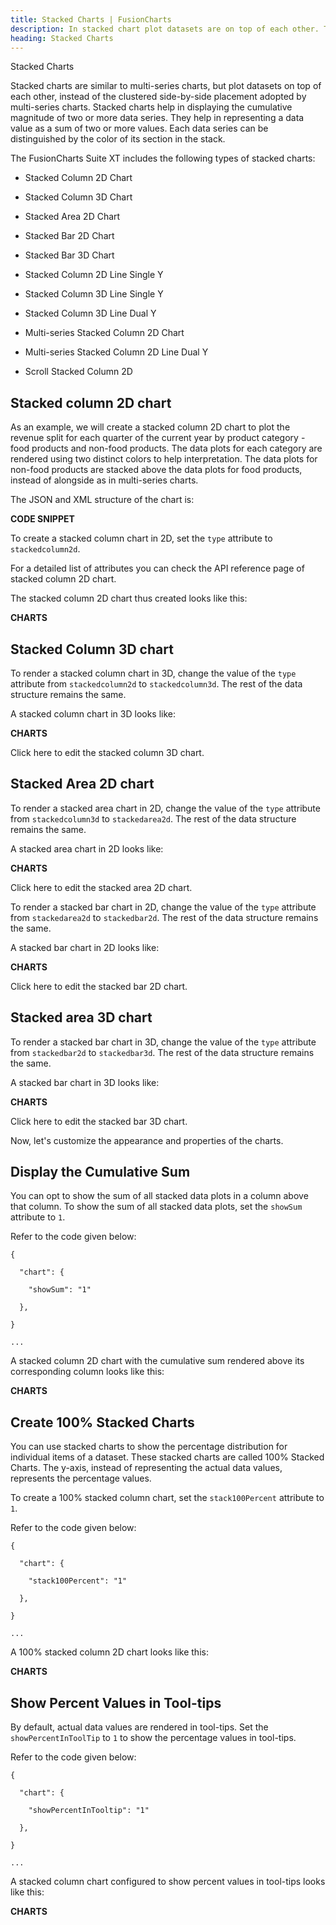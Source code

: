 ```yaml
---
title: Stacked Charts | FusionCharts
description: In stacked chart plot datasets are on top of each other. They help in displaying the cumlative magnitude of two or more data series.
heading: Stacked Charts
---
```


Stacked Charts

Stacked charts are similar to multi-series charts, but plot datasets on top of each other, instead of the clustered side-by-side placement adopted by multi-series charts. Stacked charts help in displaying the cumulative magnitude of two or more data series. They help in representing a data value as a sum of two or more values. Each data series can be distinguished by the color of its section in the stack.

The FusionCharts Suite XT includes the following types of stacked charts:

* Stacked Column 2D Chart

* Stacked Column 3D Chart

* Stacked Area 2D Chart

* Stacked Bar 2D Chart

* Stacked Bar 3D Chart

* Stacked Column 2D Line Single Y

* Stacked Column 3D Line Single Y

* Stacked Column 3D Line Dual Y

* Multi-series Stacked Column 2D Chart

* Multi-series Stacked Column 2D Line Dual Y

* Scroll Stacked Column 2D

## Stacked column 2D chart

As an example, we will create a stacked column 2D chart to plot the revenue split for each quarter of the current year by product category - food products and non-food products. The data plots for each category are rendered using two distinct colors to help interpretation. The data plots for non-food products are stacked above the data plots for food products, instead of alongside as in multi-series charts.

The JSON and XML structure of the chart is:

**CODE SNIPPET**

To create a stacked column chart in 2D, set the `type` attribute to `stackedcolumn2d`.

For a detailed list of attributes you can check the API reference page of stacked column 2D chart.

The stacked column 2D chart thus created looks like this:

**CHARTS**

## Stacked Column 3D chart

To render a stacked column chart in 3D, change the value of the `type` attribute from `stackedcolumn2d` to `stackedcolumn3d`. The rest of the data structure remains the same.

A stacked column chart in 3D looks like:

**CHARTS**

Click here to edit the stacked column 3D chart.

## Stacked Area 2D chart

To render a stacked area chart in 2D, change the value of the `type` attribute from `stackedcolumn3d` to `stackedarea2d`. The rest of the data structure remains the same.

A stacked area chart in 2D looks like:

**CHARTS**

Click here to edit the stacked area 2D chart.

To render a stacked bar chart in 2D, change the value of the `type` attribute from `stackedarea2d` to `stackedbar2d`. The rest of the data structure remains the same.

A stacked bar chart in 2D looks like:

**CHARTS**

Click here to edit the stacked bar 2D chart.

## Stacked area 3D chart

To render a stacked bar chart in 3D, change the value of the `type` attribute from `stackedbar2d` to `stackedbar3d`. The rest of the data structure remains the same.

A stacked bar chart in 3D looks like:

**CHARTS**

Click here to edit the stacked bar 3D chart.

Now, let's customize the appearance and properties of the charts. 

## Display the Cumulative Sum

You can opt to show the sum of all stacked data plots in a column above that column.  To show the sum of all stacked data plots, set the `showSum` attribute to `1`.

Refer to the code given below:

```
{

  "chart": {

    "showSum": "1"

  },

}

...

```

A stacked column 2D chart with the cumulative sum rendered above its corresponding column looks like this:

**CHARTS**

## Create 100% Stacked Charts

You can use stacked charts to show the percentage distribution for individual items of a dataset. These stacked charts are called 100% Stacked Charts. The y-axis, instead of representing the actual data values, represents the percentage values. 

To create a 100% stacked column chart, set the `stack100Percent` attribute to `1`. 

Refer to the code given below:

```
{

  "chart": {

    "stack100Percent": "1"

  },

}

...

```

A 100% stacked column 2D chart looks like this:

**CHARTS**

## Show Percent Values in Tool-tips

By default, actual data values are rendered in tool-tips. Set the `showPercentInToolTip`  to `1` to show the percentage values in tool-tips.

Refer to the code given below:

```
{

  "chart": {

    "showPercentInTooltip": "1"

  },

}

...

```
A stacked column chart configured to show percent values in tool-tips looks like this:

**CHARTS**